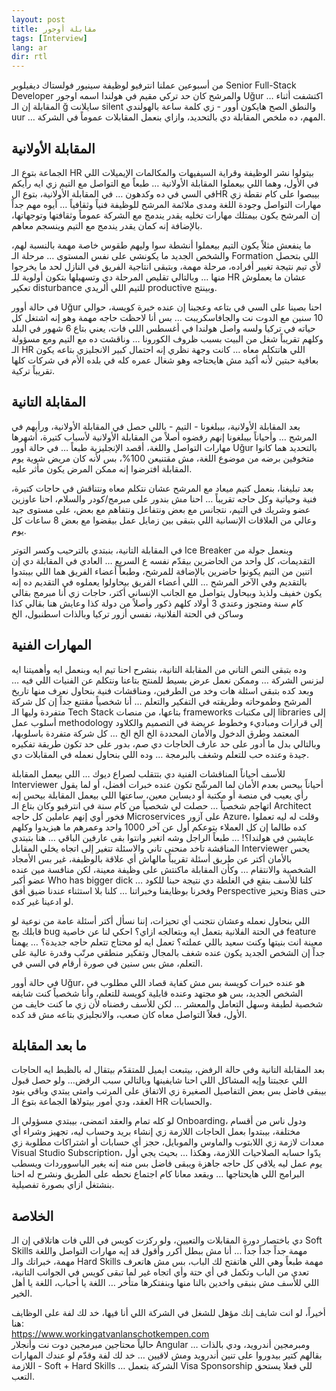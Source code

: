 ```yaml
---
layout: post
title: مقابلة أوجور
tags: [Interview]
lang: ar
dir: rtl
---
```


من أسبوعين عملنا انترفيو لوظيفة سينيور فولستاك ديفيلوبر Senior Full-Stack Developer والمرشح كان حد تركي مقيم في هولندا اسمه اوجور Uğur … اكتشفت أثناء المقابلة إن الـ ğ سايلانت silent والنطق الصح هايكون أوور - زي كلمة ساعة بالهولندي uur … المهم، ده ملخص المقابلة دي بالتحديد، وازاي بنعمل المقابلات عموماً في الشركة.

## المقابلة الأولانية

الجماعة بتوع الـ HR بيتولوا نشر الوظيفة وقراية السيفيهات والمكالمات الإيميلات اللي في الأول، وهما اللي بيعملوا المقابلة الأولانية … طبعاً مع التواصل مع التيم زي ايه رأيكم في السي في ده وكدهون … في المقابلة الأولانية، بتوع الHR بيبصوا على كام نقطة زي مهارات التواصل وجودة اللغة ومدى ملائمة المرشح للوظيفة فنياً وثقافياً … أيوه مهم جداً إن المرشح يكون بيمتلك مهارات تخليه يقدر يندمج مع الشركة عموماً وثقافتها وتوجهاتها، بالإضافة إنه كمان يقدر يندمج مع التيم وينسجم معاهم.

ما ينفعش مثلاً يكون التيم بيعملوا أنشطة سوا وليهم طقوس خاصة مهمة بالنسبة لهم، والشخص الجديد ما يكونشي على نفس المستوى … مرحلة الـ Formation اللي بتحصل لأي تيم نتيجة تغيير أفراده، مرحلة مهمة، وبتبقى انتاجية الفريق في النازل لحد ما يخرجوا منها … وبالتالي تقليص المرحلة دي وتسهيلها بتكون أولوية للـ HR عشان ما يعملوش تعكير disturbance للتيم اللي ألريدي productive وبينتج.

في حالة أوور Uğur احنا بصينا على السي في بتاعه وعجبنا إن عنده خبرة كويسة، حوالي 10 سنين مع الدوت نت والجافاسكريبت … بس أنا لاحظت حاجه مهمة وهو إنه اشتغل كل حياته في تركيا ولسه واصل هولندا في أغسطس اللي فات، يعني بتاع 6 شهور في البلد وكلهم تقريباً شغل من البيت بسبب ظروف الكورونا … وناقشت ده مع التيم ومع مسؤولة الـ HR اللي هاتتكلم معاه … كانت وجهة نظري إنه احتمال كبير الانجليزي بتاعه يكون بعافية حبتين لأنه أكيد مش هايحتاجه وهو شغال عمره كله في بلده الأم في شركات كلها تقريباً تركية.

## المقابلة التانية

بعد المقابلة الأولانية، بيبلغونا - التيم - باللي حصل في المقابلة الأولانية، ورأيهم في المرشح … وأحياناً بيبلغونا إنهم رفضوه أصلاً من المقابلة الأولانية لأسباب كتيرة، أشهرها مهارات التواصل واللغة، أقصد الإنجليزية طبعاً … في حالة أوور Uğur بالتحديد هما كانوا متخوفين برضه من موضوع اللغة، مش مقتنيعن 100%، بس لأنه كان مريض شوية يوم المقابلة افترضوا إنه ممكن المرض يكون مأثر عليه.

بعد تبليغنا، بنعمل كتيم ميعاد مع المرشح عشان نتكلم معاه ونتناقش في حاجات كتيرة، فنية وحياتية وكل حاجه تقريباً … احنا مش بندور على مبرمج/كودر والسلام، احنا عاوزين عضو وشريك في التيم، نتجانس مع بعض ونتفاعل ونتفاهم مع بعض، على مستوى جيد وعالي من العلاقات الإنسانية اللي بتبقى بين زمايل عمل بيقضوا مع بعض 8 ساعات كل يوم.

في المقابلة التانية، بنبتدي بالترحيب وكسر التوتر Ice Breaker وبنعمل جولة من التقديمات، كل واحد من الحاضرين بيقدّم نفسه ع السريع … العادي في المقابلة دي إن اتنين من التيم يكونوا حاضرين بالإضافة للمرشح، وطبعاً أعضاء الفريق هما اللي بيبتدوا بالتقديم وفي الآخر المرشح … اللي أعضاء الفريق بيحاولوا يعملوه في التقديم ده إنه يكون خفيف ولذيذ وبيحاول يتواصل مع الجانب الإنساني أكتر، حاجات زي أنا مبرمج بقالي كام سنة ومتجوز وعندي 3 أولاد كلهم ذكور وأصلاً من دولة كذا وعايش هنا بقالي كذا وساكن في الحتة الفلانية، نفسي أزور تركيا وبالذات اسطنبول، الخ

## المهارات الفنية

وده بتبقى النص التاني من المقابلة التانية، بنشرح احنا تيم ايه وبنعمل ايه وأهميتنا ايه لبزنس الشركة … وممكن نعمل عرض بسيط للمنتج بتاعنا ونتكلم عن الفنيات اللي فيه … وبعد كده بتبقى اسئلة هات وخد من الطرفين، ومناقشات فنية بنحاول نعرف منها تاريخ المرشح وطموحاته وطريقته في التفكير والتعلم … أنا شخصياً مقتنع جداً إن كل شركة متفردة وليها الـ Tech Stack بتاعها، من منصات frameworks إلى مكتبات libraries إلى أسلوب عمل methodology إلى قرارات ومباديء وخطوط عريضة في التصميم والكلاود المعتمد وطرق الدخول والأمان المحددة الخ الخ الخ … كل شركة متفردة باسلوبها، وبالتالي بدل ما أدور على حد عارف الحاجات دي صم، بدور على حد تكون طريقة تفكيره جيدة وعنده حب للتعلم وشغف بالبرمجة … وده اللي بنحاول نعمله في المقابلات دي.

للأسف أحياناً المناقشات الفنية دي بتتقلب لصراع ديوك … اللي بيعمل المقابلة Interviewer أحياناً بيحس بعدم الأمان لما المرشّح تكون عنده خبرات أفضل، أو لما يقول رأي يعيب في منصة أو مكتبة أو ديساين معين، ساعتها اللي بيعمل المقابلة بيحس إنه اتهاجم شخصياً … حصلت لي شخصياً من كام سنة في انترفيو وكان بتاع الـ Architect فخور أوي إنهم عاملين كل حاجه Microservices على آزور Azure، وقلت له ليه تعملوا كده طالما إن كل العملاء بتوعكم أول عن آخر 1000 واحد وعمرهم ما هيزيدوا وكلهم عايشين في هولندا؟! … طبعاً الراجل وشه اتغير وانتوا بقى عارفين الباقي … هنا بتبتدي المناقشة تاخد منحنى تاني والاسئلة تتغير إلى اتجاه يخلي المقابل Interviewer يحس بالأمان أكتر عن طريق أسئلة تقريباً مالهاش أي علاقة بالوظيفة، غير بس الأمجاد الشخصية والانتقام … وكأن المقابلة ماكنتش على وظيفة معينة، لكن منافسة مين عنده عضو أكبر Who has bigger dick … كلنا للأسف بنقع في الغلطة دي نتيجة حبنا للكود وفخرنا بوظايفنا وخبراتنا … كلنا بلا استثناء عندنا ضيق أفق Perspective وتحيز Bias حتى لو ادعينا غير كده.

اللي بنحاول نعمله وعشان نتجنب أي تحيزات، إننا نسأل أكتر أسئلة عامة من نوعية لو قابلك بج bug في الحتة الفلانية بتعمل ايه وبتعالجه ازاي؟ احكي لنا عن خاصية feature معينة انت بنيتها وكنت سعيد باللي عملته؟ تعمل ايه لو محتاج تتعلم حاجه جديدة؟ … يهمنا جداً إن الشخص الجديد يكون عنده شغف بالمجال وتفكير منطقي مرتّب وقدرة عالية على التعلم، مش بس سنين في صورة أرقام في السي في.

في حالة أوور Uğur، هو عنده خبرات كويسة بس مش كفاية قصاد اللي مطلوب في الشخص الجديد، بس هو مجتهد وعنده قابلية كويسة للتعلم، وأنا شخصياً كنت شايفه شخصية لطيفة وسهل التعامل والمعشر … لكن للأسف رفضناه لأن زي ما كنت خايف من الأول، فعلاً التواصل معاه كان صعب، والانجليزي بتاعه مش قد كده.

## ما بعد المقابلة

بعد المقابلة التانية وفي حالة الرفض، بيتبعت ايميل للمتقدّم بيتقال له بالظبط ايه الحاجات اللي عجبتنا وإيه المشاكل اللي احنا شايفينها وبالتالي سبب الرفض… ولو حصل قبول بيبقى فاضل بس بعض التفاصيل الصغيرة زي الاتفاق على المرتب وامتى يبتدي وباقي بنود العقد، ودي أمور بيتولاها الجماعة بتوع الـ HR والحسابات.

لو كله تمام والعقد اتمضى، بيبتدي مسؤولي الـ Onboarding، ودول ناس من أقسام مختلفة، بيبتدوا بعمل الحاجات اللازمة زي إنشاء بريد وحساب ليه، تجهيز وشراء أي معدات لازمة زي اللابتوب والماوس والموبايل، حجز أي حسابات أو اشتراكات مطلوبة زي Visual Studio Subscription، يدّوا حسابه الصلاحيات اللازمة، وهكذا … بحيث يجي أول يوم عمل ليه يلاقي كل حاجه جاهزة ويبقى فاضل بس منه إنه يغير الباسووردات ويسطب البرامج اللي هايحتاجها … ويقعد معانا كام اجتماع نحطه على الطريق ونشرح له احنا بنشتغل ازاي بصورة تفصيلية.

## الخلاصة

دي باختصار دورة المقابلات والتعيين، ولو ركزت كويس في اللي فات هاتلاقي إن الـ Soft Skills مهمة جداً جداً جداً … أنا مش ببطل أكرر وأقول قد إيه مهارات التواصل واللغة مهمة، خبراتك والـ Hard Skills مهمة طبعاً وهي اللي هاتفتح لك الباب، بس مش هاتعرف تعدي من الباب وتكمل في أي حتة وأي اتجاه غير لما تبقى كويس في الجوانب التانية، اللي للأسف مش بنبقى واخدين بالنا منها وبنفتكرها متأخر … اللغة يا أحباب، اللغة يا أهل الخير.

أخيراً، لو انت شايف إنك مؤهل للشغل في الشركة اللي أنا فيها، خد لك لفة على الوظايف هنا:  
<https://www.workingatvanlanschotkempen.com>  
حالياً محتاجين مبرمجين دوت نت وأنجلار Angular … ومبرمجين أندرويد، ودي بالذات بقالهم كتير بيدوروا على تنين أندرويد ومش لاقيين … خد لك لفة وقدّم لو عندك المهارات اللازمة - Soft + Hard Skills … الشركة بتعمل Visa Sponsorship للي فعلا يستحق التعب.
